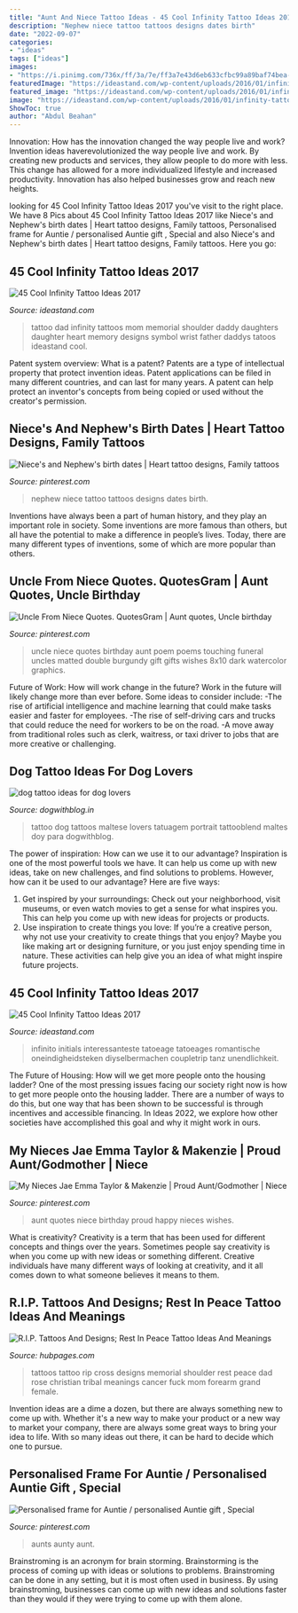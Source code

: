 ```yaml
---
title: "Aunt And Niece Tattoo Ideas - 45 Cool Infinity Tattoo Ideas 2017"
description: "Nephew niece tattoo tattoos designs dates birth"
date: "2022-09-07"
categories:
- "ideas"
tags: ["ideas"]
images:
- "https://i.pinimg.com/736x/ff/3a/7e/ff3a7e43d6eb633cfbc99a89baf74bea--aunt-quotes-quotes-quotes.jpg?b=t"
featuredImage: "https://ideastand.com/wp-content/uploads/2016/01/infinity-tattoo-ideas/12-infinity-tattoo-ideas.jpg"
featured_image: "https://ideastand.com/wp-content/uploads/2016/01/infinity-tattoo-ideas/12-infinity-tattoo-ideas.jpg"
image: "https://ideastand.com/wp-content/uploads/2016/01/infinity-tattoo-ideas/9-infinity-tattoo-ideas.jpg"
ShowToc: true
author: "Abdul Beahan"
---
```



Innovation: How has the innovation changed the way people live and work?
Invention ideas haverevolutionized the way people live and work. By creating new products and services, they allow people to do more with less. This change has allowed for a more individualized lifestyle and increased productivity. Innovation has also helped businesses grow and reach new heights.

	

		
looking for 45 Cool Infinity Tattoo Ideas 2017 you've visit to the right place. We have 8 Pics about 45 Cool Infinity Tattoo Ideas 2017 like Niece&#039;s and Nephew&#039;s birth dates | Heart tattoo designs, Family tattoos, Personalised frame for Auntie / personalised Auntie gift , Special and also Niece&#039;s and Nephew&#039;s birth dates | Heart tattoo designs, Family tattoos. Here you go:
		
    
## 45 Cool Infinity Tattoo Ideas 2017

<img loading=lazy src="https://ideastand.com/wp-content/uploads/2016/01/infinity-tattoo-ideas/9-infinity-tattoo-ideas.jpg" onerror="this.onerror=null;this.src='https://tse4.mm.bing.net/th?id=OIP.KnwCoACGAdqYxe4NikadIAHaJ4&amp;pid=15.1';" alt="45 Cool Infinity Tattoo Ideas 2017">

_Source: ideastand.com_

>tattoo dad infinity tattoos mom memorial shoulder daddy daughters daughter heart memory designs symbol wrist father daddys tatoos ideastand cool. 

	

Patent system overview: What is a patent?
Patents are a type of intellectual property that protect invention ideas. Patent applications can be filed in many different countries, and can last for many years. A patent can help protect an inventor's concepts from being copied or used without the creator's permission.

    
## Niece&#039;s And Nephew&#039;s Birth Dates | Heart Tattoo Designs, Family Tattoos

<img loading=lazy src="https://i.pinimg.com/736x/e7/d7/b9/e7d7b91377c92b05ebca89f17b797cc0--niece-and-nephew-births.jpg" onerror="this.onerror=null;this.src='https://tse1.mm.bing.net/th?id=OIP.nB0wf-dCeUH1HC6QhN9QmAHaMY&amp;pid=15.1';" alt="Niece&#039;s and Nephew&#039;s birth dates | Heart tattoo designs, Family tattoos">

_Source: pinterest.com_

>nephew niece tattoo tattoos designs dates birth. 

	

Inventions have always been a part of human history, and they play an important role in society. Some inventions are more famous than others, but all have the potential to make a difference in people’s lives. Today, there are many different types of inventions, some of which are more popular than others.

    
## Uncle From Niece Quotes. QuotesGram | Aunt Quotes, Uncle Birthday

<img loading=lazy src="https://i.pinimg.com/736x/38/51/a8/3851a832583d73db4ae40d54aec955e5--uncle-quotes-from-niece-niece-quotes.jpg" onerror="this.onerror=null;this.src='https://tse3.mm.bing.net/th?id=OIP.-Ac5_HW45jUHOZhyCvND4wAAAA&amp;pid=15.1';" alt="Uncle From Niece Quotes. QuotesGram | Aunt quotes, Uncle birthday">

_Source: pinterest.com_

>uncle niece quotes birthday aunt poem poems touching funeral uncles matted double burgundy gift gifts wishes 8x10 dark watercolor graphics. 

	

Future of Work: How will work change in the future?
Work in the future will likely change more than ever before. Some ideas to consider include:
-The rise of artificial intelligence and machine learning that could make tasks easier and faster for employees. 
-The rise of self-driving cars and trucks that could reduce the need for workers to be on the road. 
-A move away from traditional roles such as clerk, waitress, or taxi driver to jobs that are more creative or challenging.

    
## Dog Tattoo Ideas For Dog Lovers

<img loading=lazy src="https://dogwithblog.in/wp-content/uploads/2017/02/Photo-Doy.jpg" onerror="this.onerror=null;this.src='https://tse1.mm.bing.net/th?id=OIP.jAER96DobL6_eF_Ms7VCqAHaHb&amp;pid=15.1';" alt="dog tattoo ideas for dog lovers">

_Source: dogwithblog.in_

>tattoo dog tattoos maltese lovers tatuagem portrait tattooblend maltes doy para dogwithblog. 

	

The power of inspiration: How can we use it to our advantage?
Inspiration is one of the most powerful tools we have. It can help us come up with new ideas, take on new challenges, and find solutions to problems. However, how can it be used to our advantage? Here are five ways: 
1) Get inspired by your surroundings: Check out your neighborhood, visit museums, or even watch movies to get a sense for what inspires you. This can help you come up with new ideas for projects or products. 
2) Use inspiration to create things you love: If you’re a creative person, why not use your creativity to create things that you enjoy? Maybe you like making art or designing furniture, or you just enjoy spending time in nature. These activities can help give you an idea of what might inspire future projects.

    
## 45 Cool Infinity Tattoo Ideas 2017

<img loading=lazy src="https://ideastand.com/wp-content/uploads/2016/01/infinity-tattoo-ideas/12-infinity-tattoo-ideas.jpg" onerror="this.onerror=null;this.src='https://tse1.mm.bing.net/th?id=OIP.0qLMAjUa6dsPtH7tPhi8iQHaJ4&amp;pid=15.1';" alt="45 Cool Infinity Tattoo Ideas 2017">

_Source: ideastand.com_

>infinito initials interessanteste tatoeage tatoeages romantische oneindigheidsteken diyselbermachen coupletrip tanz unendlichkeit. 

	

The Future of Housing: How will we get more people onto the housing ladder?
One of the most pressing issues facing our society right now is how to get more people onto the housing ladder. There are a number of ways to do this, but one way that has been shown to be successful is through incentives and accessible financing. In Ideas 2022, we explore how other societies have accomplished this goal and why it might work in ours.

    
## My Nieces Jae Emma Taylor &amp; Makenzie | Proud Aunt/Godmother | Niece

<img loading=lazy src="https://i.pinimg.com/736x/ff/3a/7e/ff3a7e43d6eb633cfbc99a89baf74bea--aunt-quotes-quotes-quotes.jpg?b=t" onerror="this.onerror=null;this.src='https://tse3.mm.bing.net/th?id=OIP.Sz_FKwbKRPOIAuVkoK81QQHaMI&amp;pid=15.1';" alt="My Nieces Jae Emma Taylor &amp; Makenzie | Proud Aunt/Godmother | Niece">

_Source: pinterest.com_

>aunt quotes niece birthday proud happy nieces wishes. 

	

What is creativity?
Creativity is a term that has been used for different concepts and things over the years. Sometimes people say creativity is when you come up with new ideas or something different. Creative individuals have many different ways of looking at creativity, and it all comes down to what someone believes it means to them.

    
## R.I.P. Tattoos And Designs; Rest In Peace Tattoo Ideas And Meanings

<img loading=lazy src="https://usercontent2.hubstatic.com/6657205_f260.jpg" onerror="this.onerror=null;this.src='https://tse1.mm.bing.net/th?id=OIP.2N3JUDwnuuqOlOuDE-_LwQHaKH&amp;pid=15.1';" alt="R.I.P. Tattoos And Designs; Rest In Peace Tattoo Ideas And Meanings">

_Source: hubpages.com_

>tattoos tattoo rip cross designs memorial shoulder rest peace dad rose christian tribal meanings cancer fuck mom forearm grand female. 

	

Invention ideas are a dime a dozen, but there are always something new to come up with. Whether it's a new way to make your product or a new way to market your company, there are always some great ways to bring your idea to life. With so many ideas out there, it can be hard to decide which one to pursue.

    
## Personalised Frame For Auntie / Personalised Auntie Gift , Special

<img loading=lazy src="https://i.pinimg.com/736x/a9/ee/b8/a9eeb82475fb99195841c730508c2f05.jpg" onerror="this.onerror=null;this.src='https://tse4.mm.bing.net/th?id=OIP.h46_tW6kryeDswWKeJ45sAHaJR&amp;pid=15.1';" alt="Personalised frame for Auntie / personalised Auntie gift , Special">

_Source: pinterest.com_

>aunts aunty aunt. 

	

Brainstroming is an acronym for brain storming. Brainstorming is the process of coming up with ideas or solutions to problems. Brainstroming can be done in any setting, but it is most often used in business. By using brainstroming, businesses can come up with new ideas and solutions faster than they would if they were trying to come up with them alone.

